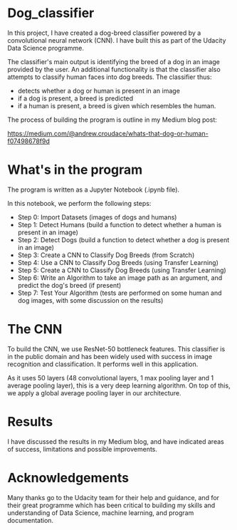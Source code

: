 # Dog_classifier

In this project, I have created a dog-breed classifier powered by a convolutional neural network (CNN). 
I have built this as part of the Udacity Data Science programme. 

The classifier's main output is identifying the breed of a dog in an image provided by the user. 
An additional functionality is that the classifier also attempts to classify human faces into dog breeds. 
The classifier thus:
- detects whether a dog or human is present in an image
- if a dog is present, a breed is predicted
- if a human is present, a breed is given which resembles the human. 

The process of building the program is outline in my Medium blog post:

https://medium.com/@andrew.croudace/whats-that-dog-or-human-f07498678f9d

# What's in the program

The program is written as a Jupyter Notebook (.ipynb file). 

In this notebook, we perform the following steps:
- Step 0: Import Datasets (images of dogs and humans)
- Step 1: Detect Humans (build a function to detect whether a human is present in an image)
- Step 2: Detect Dogs (build a function to detect whether a dog is present in an image)
- Step 3: Create a CNN to Classify Dog Breeds (from Scratch)
- Step 4: Use a CNN to Classify Dog Breeds (using Transfer Learning)
- Step 5: Create a CNN to Classify Dog Breeds (using Transfer Learning)
- Step 6: Write an Algorithm to take an image path as an argument, and predict the dog's breed (if present)
- Step 7: Test Your Algorithm (tests are performed on some human and dog images, with some discussion on the results)

# The CNN

To build the CNN, we use ResNet-50 bottleneck features. 
This classifier is in the public domain and has been widely used with success in image recognition and classification. 
It performs well in this application. 

As it uses 50 layers (48 convolutional layers, 1 max pooling layer and 1 average pooling layer), this is a very deep learning algorithm. 
On top of this, we apply a global average pooling layer in our architecture. 

# Results

I have discussed the results in my Medium blog, and have indicated areas of success, limitations and possible improvements.

# Acknowledgements

Many thanks go to the Udacity team for their help and guidance, and for their great programme which has been critical to building my skills and understanding of Data Science, machine learning, and program documentation. 

